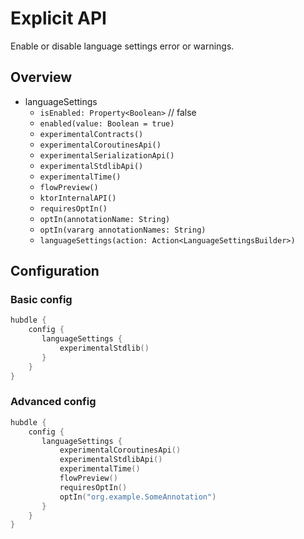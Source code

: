 # Explicit API

Enable or disable language settings error or warnings.

## Overview

- languageSettings
    - `isEnabled: Property<Boolean>` // false
    - `enabled(value: Boolean = true)`
    - `experimentalContracts()`
    - `experimentalCoroutinesApi()`
    - `experimentalSerializationApi()`
    - `experimentalStdlibApi()`
    - `experimentalTime()`
    - `flowPreview()`
    - `ktorInternalAPI()`
    - `requiresOptIn()`
    - `optIn(annotationName: String)`
    - `optIn(vararg annotationNames: String)`
    - `languageSettings(action: Action<LanguageSettingsBuilder>)`

## Configuration

### Basic config

```kotlin
hubdle {
    config {
       languageSettings {
           experimentalStdlib()
       } 
    }
}
```

### Advanced config

```kotlin
hubdle {
    config {
       languageSettings {
           experimentalCoroutinesApi()
           experimentalStdlibApi()
           experimentalTime()
           flowPreview()
           requiresOptIn()
           optIn("org.example.SomeAnnotation")
       }
    }
}
```
